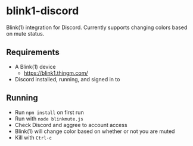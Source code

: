 # blink1-discord
Blink(1) integration for Discord. Currently supports changing colors based on mute status.

## Requirements
- A Blink(1) device
  - https://blink1.thingm.com/
- Discord installed, running, and signed in to

## Running
- Run `npm install` on first run
- Run with `node blinkmute.js`
- Check Discord and aggree to account access
- Blink(1) will change color based on whether or not you are muted
- Kill with `Ctrl-c`